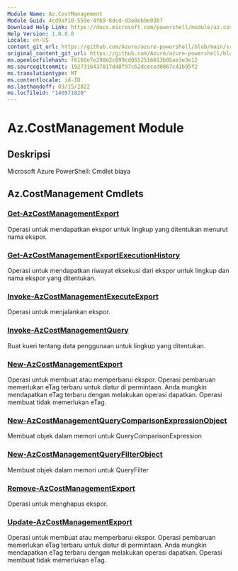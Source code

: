 ```yaml
---
Module Name: Az.CostManagement
Module Guid: 4cd9af10-559e-4fb9-8dcd-d3e8eb9e03b7
Download Help Link: https://docs.microsoft.com/powershell/module/az.costmanagement
Help Version: 1.0.0.0
Locale: en-US
content_git_url: https://github.com/Azure/azure-powershell/blob/main/src/CostManagement/help/Az.CostManagement.md
original_content_git_url: https://github.com/Azure/azure-powershell/blob/main/src/CostManagement/help/Az.CostManagement.md
ms.openlocfilehash: f6160e7e290e2c899cd0552516013b05ae3e3e12
ms.sourcegitcommit: 1927316437817d48f97c62dceced0067c41b95f2
ms.translationtype: MT
ms.contentlocale: id-ID
ms.lasthandoff: 03/15/2022
ms.locfileid: "140571820"
---
```

# Az.CostManagement Module
## Deskripsi
Microsoft Azure PowerShell: Cmdlet biaya

## Az.CostManagement Cmdlets
### [Get-AzCostManagementExport](Get-AzCostManagementExport.md)
Operasi untuk mendapatkan ekspor untuk lingkup yang ditentukan menurut nama ekspor.

### [Get-AzCostManagementExportExecutionHistory](Get-AzCostManagementExportExecutionHistory.md)
Operasi untuk mendapatkan riwayat eksekusi dari ekspor untuk lingkup dan nama ekspor yang ditentukan.

### [Invoke-AzCostManagementExecuteExport](Invoke-AzCostManagementExecuteExport.md)
Operasi untuk menjalankan ekspor.

### [Invoke-AzCostManagementQuery](Invoke-AzCostManagementQuery.md)
Buat kueri tentang data penggunaan untuk lingkup yang ditentukan.

### [New-AzCostManagementExport](New-AzCostManagementExport.md)
Operasi untuk membuat atau memperbarui ekspor.
Operasi pembaruan memerlukan eTag terbaru untuk diatur di permintaan.
Anda mungkin mendapatkan eTag terbaru dengan melakukan operasi dapatkan.
Operasi membuat tidak memerlukan eTag.

### [New-AzCostManagementQueryComparisonExpressionObject](New-AzCostManagementQueryComparisonExpressionObject.md)
Membuat objek dalam memori untuk QueryComparisonExpression

### [New-AzCostManagementQueryFilterObject](New-AzCostManagementQueryFilterObject.md)
Membuat objek dalam memori untuk QueryFilter

### [Remove-AzCostManagementExport](Remove-AzCostManagementExport.md)
Operasi untuk menghapus ekspor.

### [Update-AzCostManagementExport](Update-AzCostManagementExport.md)
Operasi untuk membuat atau memperbarui ekspor.
Operasi pembaruan memerlukan eTag terbaru untuk diatur di permintaan.
Anda mungkin mendapatkan eTag terbaru dengan melakukan operasi dapatkan.
Operasi membuat tidak memerlukan eTag.

